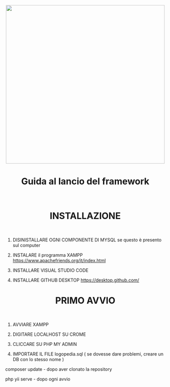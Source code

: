 <p align="center">
    <a href="https://github.com/yiisoft" target="_blank">
        <img src="https://c.tenor.com/T6kJhTcIi8oAAAAd/newton-apple.gif" height="500px">
    </a>
    <h1 align="center">Guida al lancio del framework</h1>
    <br>
</p>

<p align="center">
    <h1 align="center">INSTALLAZIONE</h1>
    <br>
</p>

1) DISINISTALLARE OGNI COMPONENTE DI MYSQL se questo è presento sul computer

2) INSTALARE il programma XAMPP
https://www.apachefriends.org/it/index.html

3) INSTALLARE VISUAL STUDIO CODE 

4) INSTALLARE GITHUB DESKTOP
https://desktop.github.com/

<p align="center">
    <h1 align="center">PRIMO AVVIO</h1>
    <br>
</p>

1) AVVIARE XAMPP

2) DIGITARE LOCALHOST SU CROME 

3) CLICCARE SU PHP MY ADMIN

4) IMPORTARE IL FILE logopedia.sql ( se dovesse dare problemi, creare un DB con lo stesso nome )



composer update - dopo aver clonato la repository

php yii serve - dopo ogni avvio